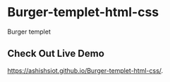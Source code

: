# Burger-templet-html-css
Burger templet

## Check Out Live Demo 
https://ashishsiot.github.io/Burger-templet-html-css/.
